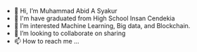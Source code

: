 - 👋 Hi, I’m Muhammad Abid A Syakur
- 👀 I'm have graduated from High School Insan Cendekia
- 🌱 I’m interested Machine Learning, Big data, and Blockchain.
- 💞️ I’m looking to collaborate on sharing
- 📫 How to reach me ...

<!---
Abidsyakur/Abidsyakur is a ✨ special ✨ repository because its `README.md` (this file) appears on your GitHub profile.
You can click the Preview link to take a look at your changes.
--->
